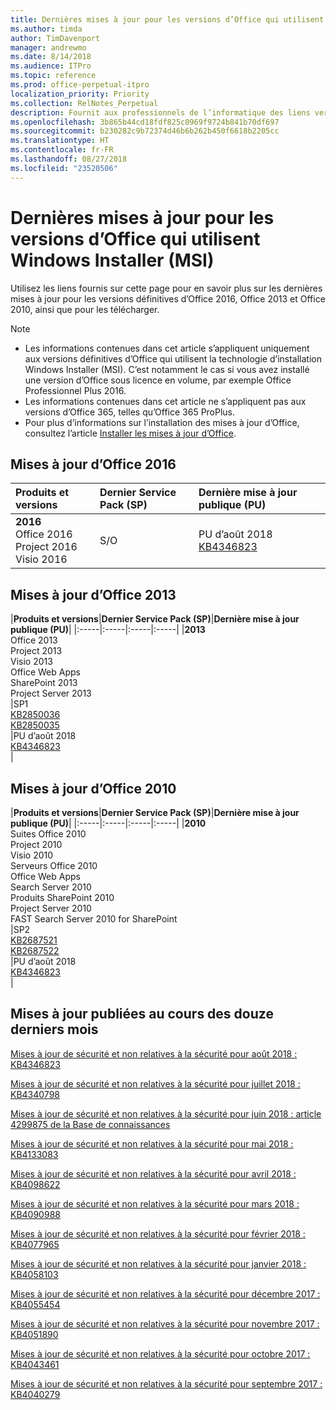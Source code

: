 ```yaml
---
title: Dernières mises à jour pour les versions d’Office qui utilisent Windows Installer (MSI)
ms.author: timda
author: TimDavenport
manager: andrewmo
ms.date: 8/14/2018
ms.audience: ITPro
ms.topic: reference
ms.prod: office-perpetual-itpro
localization_priority: Priority
ms.collection: RelNotes_Perpetual
description: Fournit aux professionnels de l’informatique des liens vers les dernières informations sur les mises à jour pour les versions définitives d’Office 2016, Office 2013 et Office 2010
ms.openlocfilehash: 3b865b44cd18fdf825c0969f9724b841b70df697
ms.sourcegitcommit: b230282c9b72374d46b6b262b450f6618b2205cc
ms.translationtype: HT
ms.contentlocale: fr-FR
ms.lasthandoff: 08/27/2018
ms.locfileid: "23520506"
---
```

# <a name="latest-updates-for-versions-of-office-that-use-windows-installer-msi"></a>Dernières mises à jour pour les versions d’Office qui utilisent Windows Installer (MSI)

Utilisez les liens fournis sur cette page pour en savoir plus sur les dernières mises à jour pour les versions définitives d’Office 2016, Office 2013 et Office 2010, ainsi que pour les télécharger.
  
 
> [!NOTE]
> - Les informations contenues dans cet article s’appliquent uniquement aux versions définitives d’Office qui utilisent la technologie d’installation Windows Installer (MSI). C’est notamment le cas si vous avez installé une version d’Office sous licence en volume, par exemple Office Professionnel Plus 2016.
> - Les informations contenues dans cet article ne s’appliquent pas aux versions d’Office 365, telles qu’Office 365 ProPlus.
> - Pour plus d’informations sur l’installation des mises à jour d’Office, consultez l’article [Installer les mises à jour d’Office](https://support.office.com/article/2ab296f3-7f03-43a2-8e50-46de917611c5). 


## <a name="office-2016-updates"></a>Mises à jour d’Office 2016

|**Produits et versions**|**Dernier Service Pack (SP)**|**Dernière mise à jour publique (PU)**|
|:-----|:-----|:-----|
|**2016** <br/> Office 2016  <br/> Project 2016  <br/> Visio 2016  <br/> |S/O  <br/> |PU d’août 2018  <br/> [KB4346823](https://support.microsoft.com/en-us/help/4346823) <br/> |
   
## <a name="office-2013-updates"></a>Mises à jour d’Office 2013

|**Produits et versions**|**Dernier Service Pack (SP)**|**Dernière mise à jour publique (PU)**|
|:-----|:-----|:-----|:-----|
|**2013** <br/> Office 2013  <br/> Project 2013  <br/> Visio 2013  <br/> Office Web Apps  <br/> SharePoint 2013  <br/> Project Server 2013  <br/> |SP1 <br/> [KB2850036](https://support.microsoft.com/kb/2850036) <br/>[KB2850035](https://support.microsoft.com/kb/2850035) <br/> |PU d’août 2018  <br/> [KB4346823](https://support.microsoft.com/en-us/help/4346823) <br/> |
   
## <a name="office-2010-updates"></a>Mises à jour d’Office 2010

|**Produits et versions**|**Dernier Service Pack (SP)**|**Dernière mise à jour publique (PU)**|
|:-----|:-----|:-----|:-----|
|**2010** <br/> Suites Office 2010  <br/> Project 2010  <br/> Visio 2010  <br/> Serveurs Office 2010  <br/> Office Web Apps  <br/> Search Server 2010  <br/> Produits SharePoint 2010  <br/> Project Server 2010  <br/> FAST Search Server 2010 for SharePoint  <br/> |SP2 <br/>[KB2687521](https://support.microsoft.com/kb/2687521) <br/> [KB2687522](https://support.microsoft.com/kb/2687522) <br/> |PU d’août 2018 <br/>[KB4346823](https://support.microsoft.com/en-us/help/4346823) <br/>|
   

   
## <a name="updates-released-in-past-12-months"></a>Mises à jour publiées au cours des douze derniers mois

[Mises à jour de sécurité et non relatives à la sécurité pour août 2018 : KB4346823](https://support.microsoft.com/help/4346823)   

[Mises à jour de sécurité et non relatives à la sécurité pour juillet 2018 : KB4340798](https://support.microsoft.com/help/4340798)   

[Mises à jour de sécurité et non relatives à la sécurité pour juin 2018 : article 4299875 de la Base de connaissances](https://support.microsoft.com/help/4299875)  

[Mises à jour de sécurité et non relatives à la sécurité pour mai 2018 : KB4133083 ](https://support.microsoft.com/en-us/help/4133083)
  
[Mises à jour de sécurité et non relatives à la sécurité pour avril 2018 : KB4098622](https://support.microsoft.com/en-us/help/4098622) 
  
[Mises à jour de sécurité et non relatives à la sécurité pour mars 2018 : KB4090988](https://support.microsoft.com/en-us/help/4090988)  
  
[Mises à jour de sécurité et non relatives à la sécurité pour février 2018 : KB4077965](https://support.microsoft.com/help/4077965)  
  
[Mises à jour de sécurité et non relatives à la sécurité pour janvier 2018 : KB4058103](https://support.microsoft.com/help/4058103)   
  
[Mises à jour de sécurité et non relatives à la sécurité pour décembre 2017 : KB4055454](https://support.microsoft.com/help/4055454)   
  
[Mises à jour de sécurité et non relatives à la sécurité pour novembre 2017 : KB4051890](https://support.microsoft.com/help/4051890)   
  
[Mises à jour de sécurité et non relatives à la sécurité pour octobre 2017 : KB4043461](https://support.microsoft.com/help/4043461)   
  
[Mises à jour de sécurité et non relatives à la sécurité pour septembre 2017 : KB4040279](https://support.microsoft.com/help/4040279)   

  

   
  
